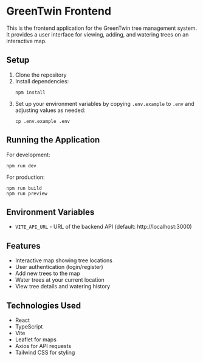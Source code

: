 # GreenTwin Frontend

This is the frontend application for the GreenTwin tree management system. It provides a user interface for viewing, adding, and watering trees on an interactive map.

## Setup

1. Clone the repository
2. Install dependencies:
   ```
   npm install
   ```
3. Set up your environment variables by copying `.env.example` to `.env` and adjusting values as needed:
   ```
   cp .env.example .env
   ```

## Running the Application

For development:
```
npm run dev
```

For production:
```
npm run build
npm run preview
```

## Environment Variables

- `VITE_API_URL` - URL of the backend API (default: http://localhost:3000)

## Features

- Interactive map showing tree locations
- User authentication (login/register)
- Add new trees to the map
- Water trees at your current location
- View tree details and watering history

## Technologies Used

- React
- TypeScript
- Vite
- Leaflet for maps
- Axios for API requests
- Tailwind CSS for styling
